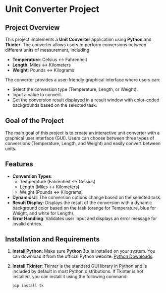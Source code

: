 # Unit Converter Project

## **Project Overview**
This project implements a **Unit Converter** application using **Python** and **Tkinter**. The converter allows users to perform conversions between different units of measurement, including:
- **Temperature**: Celsius ↔ Fahrenheit
- **Length**: Miles ↔ Kilometers
- **Weight**: Pounds ↔ Kilograms

The converter provides a user-friendly graphical interface where users can:
- Select the conversion type (Temperature, Length, or Weight).
- Input a value to convert.
- Get the conversion result displayed in a result window with color-coded backgrounds based on the selected task.

## **Goal of the Project**
The main goal of this project is to create an interactive unit converter with a graphical user interface (GUI). Users can choose between three types of conversions (Temperature, Length, and Weight) and easily convert between units.

## **Features**
- **Conversion Types**:
  - Temperature (Fahrenheit ↔ Celsius)
  - Length (Miles ↔ Kilometers)
  - Weight (Pounds ↔ Kilograms)
- **Dynamic UI**: The conversion options change based on the selected task.
- **Result Display**: Displays the result of the conversion with a dynamic background color based on the task (orange for Temperature, blue for Weight, and white for Length).
- **Error Handling**: Validates user input and displays an error message for invalid entries.

## **Installation and Requirements**

1. **Install Python**: Make sure **Python 3.x** is installed on your system. You can download it from the official Python website: [Python Downloads](https://www.python.org/downloads/).

2. **Install Tkinter**: Tkinter is the standard GUI library in Python and is included by default in most Python distributions. If Tkinter is not installed, you can install it using the following command:
   ```bash
   pip install tk
